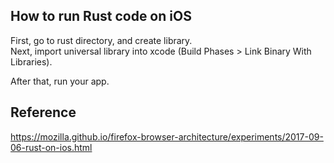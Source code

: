 ## How to run Rust code on iOS

First, go to rust directory, and create library.  
Next, import universal library into xcode (Build Phases > Link Binary With Libraries).  

After that, run your app. 

## Reference

https://mozilla.github.io/firefox-browser-architecture/experiments/2017-09-06-rust-on-ios.html